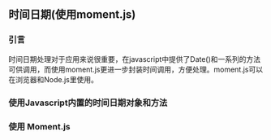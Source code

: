 时间日期(使用moment.js)
---
### 引言
时间日期处理对于应用来说很重要，在javascript中提供了Date()和一系列的方法可供调用，而使用moment.js更进一步封装时间调用，方便处理。moment.js可以在浏览器和Node.js里使用。

### 使用Javascript内置的时间日期对象和方法


### 使用 Moment.js